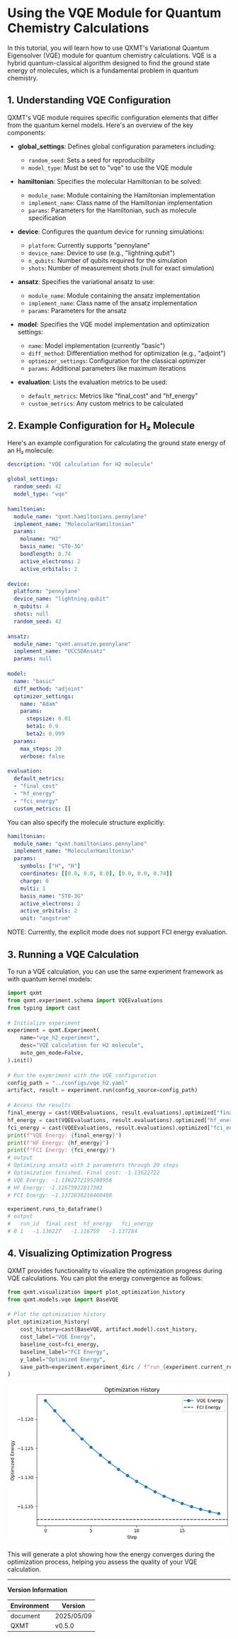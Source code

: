 # Using the VQE Module for Quantum Chemistry Calculations

In this tutorial, you will learn how to use QXMT's Variational Quantum Eigensolver (VQE) module for quantum chemistry calculations. VQE is a hybrid quantum-classical algorithm designed to find the ground state energy of molecules, which is a fundamental problem in quantum chemistry.

## 1. Understanding VQE Configuration

QXMT's VQE module requires specific configuration elements that differ from the quantum kernel models. Here's an overview of the key components:

- **global_settings**: Defines global configuration parameters including:
  - `random_seed`: Sets a seed for reproducibility
  - `model_type`: Must be set to "vqe" to use the VQE module

- **hamiltonian**: Specifies the molecular Hamiltonian to be solved:
  - `module_name`: Module containing the Hamiltonian implementation
  - `implement_name`: Class name of the Hamiltonian implementation
  - `params`: Parameters for the Hamiltonian, such as molecule specification

- **device**: Configures the quantum device for running simulations:
  - `platform`: Currently supports "pennylane"
  - `device_name`: Device to use (e.g., "lightning.qubit")
  - `n_qubits`: Number of qubits required for the simulation
  - `shots`: Number of measurement shots (null for exact simulation)

- **ansatz**: Specifies the variational ansatz to use:
  - `module_name`: Module containing the ansatz implementation
  - `implement_name`: Class name of the ansatz implementation
  - `params`: Parameters for the ansatz

- **model**: Specifies the VQE model implementation and optimization settings:
  - `name`: Model implementation (currently "basic")
  - `diff_method`: Differentiation method for optimization (e.g., "adjoint")
  - `optimizer_settings`: Configuration for the classical optimizer
  - `params`: Additional parameters like maximum iterations

- **evaluation**: Lists the evaluation metrics to be used:
  - `default_metrics`: Metrics like "final_cost" and "hf_energy"
  - `custom_metrics`: Any custom metrics to be calculated

## 2. Example Configuration for H₂ Molecule

Here's an example configuration for calculating the ground state energy of an H₂ molecule:

```yaml
description: "VQE calculation for H2 molecule"

global_settings:
  random_seed: 42
  model_type: "vqe"

hamiltonian:
  module_name: "qxmt.hamiltonians.pennylane"
  implement_name: "MolecularHamiltonian"
  params:
    molname: "H2"
    basis_name: "STO-3G"
    bondlength: 0.74
    active_electrons: 2
    active_orbitals: 2

device:
  platform: "pennylane"
  device_name: "lightning.qubit"
  n_qubits: 4
  shots: null
  random_seed: 42

ansatz:
  module_name: "qxmt.ansatze.pennylane"
  implement_name: "UCCSDAnsatz"
  params: null

model:
  name: "basic"
  diff_method: "adjoint"
  optimizer_settings:
    name: "Adam"
    params:
      stepsize: 0.01
      beta1: 0.9
      beta2: 0.999
  params:
    max_steps: 20
    verbose: false

evaluation:
  default_metrics:
  - "final_cost"
  - "hf_energy"
  - "fci_energy"
  custom_metrics: []
```

You can also specify the molecule structure explicitly:

```yaml
hamiltonian:
  module_name: "qxmt.hamiltonians.pennylane"
  implement_name: "MolecularHamiltonian"
  params:
    symbols: ["H", "H"]
    coordinates: [[0.0, 0.0, 0.0], [0.0, 0.0, 0.74]]
    charge: 0
    multi: 1
    basis_name: "STO-3G"
    active_electrons: 2
    active_orbitals: 2
    unit: "angstrom"
```

NOTE: Currently, the explicit mode does not support FCI energy evaluation.

## 3. Running a VQE Calculation

To run a VQE calculation, you can use the same experiment framework as with quantum kernel models:

```python
import qxmt
from qxmt.experiment.schema import VQEEvaluations
from typing import cast

# Initialize experiment
experiment = qxmt.Experiment(
    name="vqe_h2_experiment",
    desc="VQE calculation for H2 molecule",
    auto_gen_mode=False,
).init()

# Run the experiment with the VQE configuration
config_path = "../configs/vqe_h2.yaml"
artifact, result = experiment.run(config_source=config_path)

# Access the results
final_energy = cast(VQEEvaluations, result.evaluations).optimized["final_cost"]
hf_energy = cast(VQEEvaluations, result.evaluations).optimized["hf_energy"]
fci_energy = cast(VQEEvaluations, result.evaluations).optimized["fci_energy"]
print(f"VQE Energy: {final_energy}")
print(f"HF Energy: {hf_energy}")
print(f"FCI Energy: {fci_energy}")
# output
# Optimizing ansatz with 3 parameters through 20 steps
# Optimization finished. Final cost: -1.13622722
# VQE Energy: -1.1362272195288956
# HF Energy: -1.11675922817382
# FCI Energy: -1.1372838216460408
```

```python
experiment.runs_to_dataframe()
# output
#   run_id	final_cost	hf_energy	fci_energy
# 0	1	-1.136227	-1.116759	-1.137284
```

## 4. Visualizing Optimization Progress

QXMT provides functionality to visualize the optimization progress during VQE calculations. You can plot the energy convergence as follows:

```python
from qxmt.visualization import plot_optimization_history
from qxmt.models.vqe import BaseVQE

# Plot the optimization history
plot_optimization_history(
    cost_history=cast(BaseVQE, artifact.model).cost_history,
    cost_label="VQE Energy",
    baseline_cost=fci_energy,
    baseline_label="FCI Energy",
    y_label="Optimized Energy",
    save_path=experiment.experiment_dirc / f"run_{experiment.current_run_id}/optimization.png"
)
```

<img src="../../_static/images/tutorials/vqe/optimization_history.png" alt="history of optimization" title="history of optimization">


This will generate a plot showing how the energy converges during the optimization process, helping you assess the quality of your VQE calculation.

---

**Version Information**

| Environment | Version |
|----------|----------|
| document | 2025/05/09 |
| QXMT| v0.5.0 |
